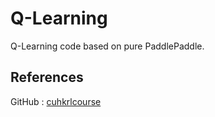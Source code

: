 # Q-Learning
Q-Learning code based on pure PaddlePaddle.

## References
GitHub : [cuhkrlcourse](https://github.com/cuhkrlcourse)